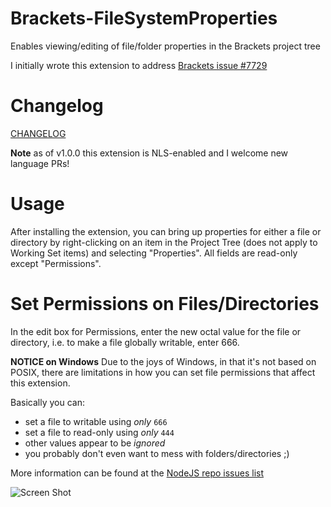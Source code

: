 Brackets-FileSystemProperties
=============================

Enables viewing/editing of file/folder properties in the Brackets project tree

I initially wrote this extension to address [Brackets issue #7729](https://github.com/adobe/brackets/issues/7729)

Changelog
=========
[CHANGELOG](CHANGELOG.md)

**Note** as of v1.0.0 this extension is NLS-enabled and I welcome new language PRs!

Usage
=====
After installing the extension, you can bring up properties for either a file or directory by right-clicking on an item in the Project Tree (does not apply to Working Set items) and selecting "Properties".  All fields are read-only except "Permissions".

Set Permissions on Files/Directories
====================================
In the edit box for Permissions, enter the new octal value for the file or directory, i.e. to make a file globally writable, enter 666.

**NOTICE on Windows**
Due to the joys of Windows, in that it's not based on POSIX, there are limitations in how you can set file permissions that affect this extension.

Basically you can:
* set a file to writable using *only* `666`
* set a file to read-only using *only* `444`
* other values appear to be *ignored*
* you probably don't even want to mess with folders/directories ;)

More information can be found at the [NodeJS repo issues list](https://github.com/joyent/node/issues/4812)

![Screen Shot](brackets-filesystemproperties.png)
